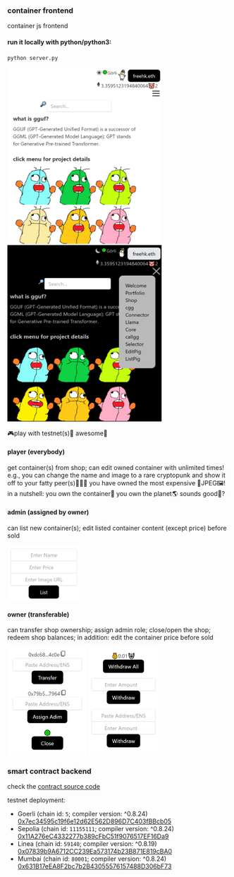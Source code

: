 ### container frontend

container js frontend

#### run it locally with python/python3:
```
python server.py
```
[<img src="https://raw.githubusercontent.com/calcuis/container-frontend/master/demo1.png" width="350" height="400">](https://github.com/calcuis/container-frontend/master/demo1.png)
[<img src="https://raw.githubusercontent.com/calcuis/container-frontend/master/demo2.png" width="350" height="400">](https://github.com/calcuis/container-frontend/master/demo2.png)

🎮play with testnet(s)🍿 awesome🐷

#### player (everybody)
get container(s) from shop; can edit owned container with unlimited times! e.g., you can change the name and image to a rare cryptopunk and show it off to your fatty peer(s)🐷🐷🐷 you have owned the most expensive 🐷JPEG🖼️! in a nutshell: you own the container🍼 you own the planet🌎 sounds good🐷?
#### admin (assigned by owner)
can list new container(s); edit listed container content (except price) before sold

[<img src="https://raw.githubusercontent.com/calcuis/container-frontend/master/demo3.png" width="165" height="125">](https://github.com/calcuis/container-frontend/master/demo3.png)

#### owner (transferable)
can transfer shop ownership; assign admin role; close/open the shop; redeem shop balances; in addition: edit the container price before sold

[<img src="https://raw.githubusercontent.com/calcuis/container-frontend/master/demo4.png" width="180" height="245">](https://github.com/calcuis/container-frontend/master/demo4.png)
[<img src="https://raw.githubusercontent.com/calcuis/container-frontend/master/demo5.png" width="160" height="245">](https://github.com/calcuis/container-frontend/master/demo5.png)

### smart contract backend
check the [contract source code](https://github.com/calcuis/container-smart-contract) 

testnet deployment:
- Goerli (chain id: `5`; compiler version: ^0.8.24)
[0x7ec34595c19f6e12d62E562D896D7C403fBBcb05](https://goerli.etherscan.io/address/0x7ec34595c19f6e12d62E562D896D7C403fBBcb05)
- Sepolia (chain id: `11155111`; compiler version: ^0.8.24)
[0x11A276eC4332277b389cFbC51f9076517EF16Da9](https://sepolia.etherscan.io/address/0x11A276eC4332277b389cFbC51f9076517EF16Da9)
- Linea (chain id: `59140`; compiler version: ^0.8.19)
[0x07839b9A6712CC239Ea573174b23B871E819cBA0](https://explorer.goerli.linea.build/address/0x07839b9A6712CC239Ea573174b23B871E819cBA0)
- Mumbai (chain id: `80001`; compiler version: ^0.8.24)
[0x631B17eEA8F2bc7b2B43055576157488D306bF73](https://mumbai.polygonscan.com/address/0x631B17eEA8F2bc7b2B43055576157488D306bF73)
